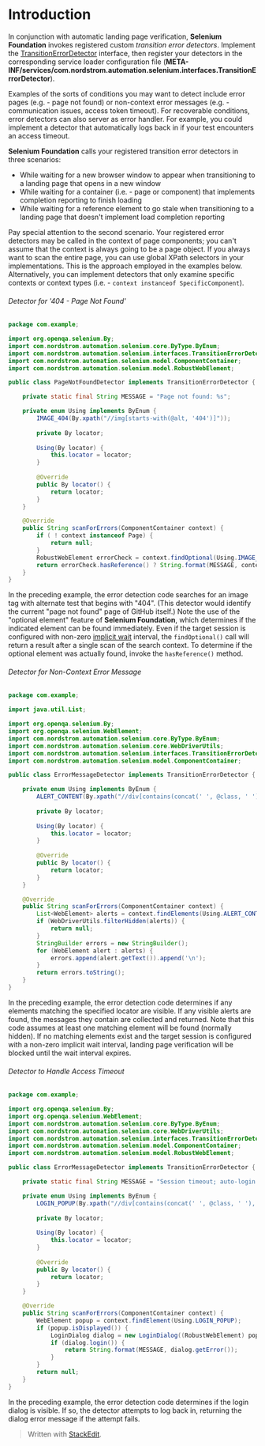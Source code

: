 # Introduction

In conjunction with automatic landing page verification, **Selenium Foundation** invokes registered custom _transition error detectors_. Implement the [TransitionErrorDetector](../src/main/java/com/nordstrom/automation/selenium/interfaces/TransitionErrorDetector.java) interface, then register your detectors in the corresponding service loader configuration file (**META-INF/services/com.nordstrom.automation.selenium.interfaces.TransitionErrorDetector**).

Examples of the sorts of conditions you may want to detect include error pages (e.g. - page not found) or non-context error messages (e.g. - communication issues, access token timeout). For recoverable conditions, error detectors can also server as error handler. For example, you could implement a detector that automatically logs back in if your test encounters an access timeout.

**Selenium Foundation** calls your registered transition error detectors in three scenarios:

* While waiting for a new browser window to appear when transitioning to a landing page that opens in a new window
* While waiting for a container (i.e. - page or component) that implements completion reporting to finish loading
* While waiting for a reference element to go stale when transitioning to a landing page that doesn't implement load completion reporting

Pay special attention to the second scenario. Your registered error detectors may be called in the context of page components; you can't assume that the context is always going to be a page object. If you always want to scan the entire page, you can use global XPath selectors in your implementations. This is the approach employed in the examples below. Alternatively, you can implement detectors that only examine specific contexts or context types (i.e. - `context instanceof SpecificComponent`).

###### Detector for '404 - Page Not Found'
```java
package com.example;

import org.openqa.selenium.By;
import com.nordstrom.automation.selenium.core.ByType.ByEnum;
import com.nordstrom.automation.selenium.interfaces.TransitionErrorDetector;
import com.nordstrom.automation.selenium.model.ComponentContainer;
import com.nordstrom.automation.selenium.model.RobustWebElement;

public class PageNotFoundDetector implements TransitionErrorDetector {

    private static final String MESSAGE = "Page not found: %s";

    private enum Using implements ByEnum {
        IMAGE_404(By.xpath("//img[starts-with(@alt, '404')]"));
        
        private By locator;
        
        Using(By locator) {
            this.locator = locator;
        }
        
        @Override
        public By locator() {
            return locator;
        }
    }

    @Override
    public String scanForErrors(ComponentContainer context) {
        if ( ! context instanceof Page) {
            return null;
        }
        RobustWebElement errorCheck = context.findOptional(Using.IMAGE_404);
        return errorCheck.hasReference() ? String.format(MESSAGE, context.getDriver().getCurrentUrl()) : null;
    }
}
```

In the preceding example, the error detection code searches for an image tag with alternate test that begins with "404". (This detector would identify the current "page not found" page of GitHub itself.) Note the use of the "optional element" feature of **Selenium Foundation**, which determines if the indicated element can be found immediately. Even if the target session is configured with non-zero [implicit wait](https://www.selenium.dev/documentation/en/webdriver/waits/#implicit-wait) interval, the `findOptional()` call will return a result after a single scan of the search context. To determine if the optional element was actually found, invoke the `hasReference()` method.

###### Detector for Non-Context Error Message
```java
package com.example;

import java.util.List;

import org.openqa.selenium.By;
import org.openqa.selenium.WebElement;
import com.nordstrom.automation.selenium.core.ByType.ByEnum;
import com.nordstrom.automation.selenium.core.WebDriverUtils;
import com.nordstrom.automation.selenium.interfaces.TransitionErrorDetector;
import com.nordstrom.automation.selenium.model.ComponentContainer;

public class ErrorMessageDetector implements TransitionErrorDetector {

    private enum Using implements ByEnum {
        ALERT_CONTENT(By.xpath("//div[contains(concat(' ', @class, ' '), ' a-alert-content ')]"));
        
        private By locator;
        
        Using(By locator) {
            this.locator = locator;
        }
        
        @Override
        public By locator() {
            return locator;
        }
    }

    @Override
    public String scanForErrors(ComponentContainer context) {
        List<WebElement> alerts = context.findElements(Using.ALERT_CONTENT);
        if (WebDriverUtils.filterHidden(alerts)) {
            return null;
        }
        StringBuilder errors = new StringBuilder();
        for (WebElement alert : alerts) {
            errors.append(alert.getText()).append('\n');
        }
        return errors.toString();
    }
}
```

In the preceding example, the error detection code determines if any elements matching the specified locator are visible. If any visible alerts are found, the messages they contain are collected and returned. Note that this code assumes at least one matching element will be found (normally hidden). If no matching elements exist and the target session is configured with a non-zero implicit wait interval, landing page verification will be blocked until the wait interval expires.

###### Detector to Handle Access Timeout
```java
package com.example;

import org.openqa.selenium.By;
import org.openqa.selenium.WebElement;
import com.nordstrom.automation.selenium.core.ByType.ByEnum;
import com.nordstrom.automation.selenium.core.WebDriverUtils;
import com.nordstrom.automation.selenium.interfaces.TransitionErrorDetector;
import com.nordstrom.automation.selenium.model.ComponentContainer;
import com.nordstrom.automation.selenium.model.RobustWebElement;

public class ErrorMessageDetector implements TransitionErrorDetector {

    private static final String MESSAGE = "Session timeout; auto-login failed: %s";

    private enum Using implements ByEnum {
        LOGIN_POPUP(By.xpath("//div[contains(concat(' ', @class, ' '), ' login-popup ')]"));
        
        private By locator;
        
        Using(By locator) {
            this.locator = locator;
        }
        
        @Override
        public By locator() {
            return locator;
        }
    }

    @Override
    public String scanForErrors(ComponentContainer context) {
        WebElement popup = context.findElement(Using.LOGIN_POPUP);
        if (popup.isDisplayed()) {
            LoginDialog dialog = new LoginDialog((RobustWebElement) popup, context.getParentPage());
            if (dialog.login()) {
                return String.format(MESSAGE, dialog.getError());
            }
        }
        return null;
    }
}
```

In the preceding example, the error detection code determines if the login dialog is visible. If so, the detector attempts to log back in, returning the dialog error message 
if the attempt fails.

> Written with [StackEdit](https://stackedit.io/).
